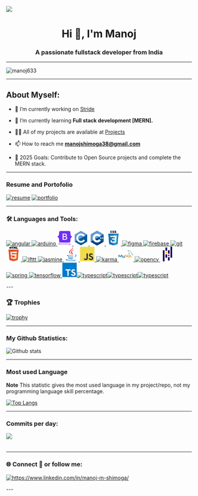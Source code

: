 <img src="https://user-images.githubusercontent.com/42727681/190483064-ad539b73-8ab3-4c39-8374-d887813a256d.png" style="float:center">

<h1 align="center">Hi 👋, I'm Manoj</h1>
<h3 align="center">A passionate fullstack developer from India</h3>

----

<p align="left"> <img src="https://komarev.com/ghpvc/?username=manoj633&label=Profile%20views&color=0e75b6&style=flat" alt="manoj633" /> </p>

---

## About Myself:


- 🔭 I’m currently working on [Stride](https://github.com/manoj633/stride)

- 🧠 I’m currently learning **Full stack development [MERN].**

- 👨‍💻 All of my projects are available at [Projects](https://github.com/manoj633)

- 📫 How to reach me **manojshimoga38@gmail.com**

- 🥅 2025 Goals: Contribute to Open Source projects and complete the MERN stack.

---

### Resume and Portofolio

[![resume](https://img.shields.io/badge/Resume-4285F4?style=for-the-badge&logo=read-the-docs&logoColor=white)](links)
[![portfolio](https://img.shields.io/badge/Portfolio-5340ff?style=for-the-badge&logo=Google-chrome&logoColor=white)](links)

---

<h3 align="left">🛠 Languages and Tools:</h3>
<p align="left"> <a href="https://angular.io" target="_blank" rel="noreferrer"> <img src="https://angular.io/assets/images/logos/angular/angular.svg" alt="angular" width="40" height="40"/> </a> <a href="https://www.arduino.cc/" target="_blank" rel="noreferrer"> <img src="https://cdn.worldvectorlogo.com/logos/arduino-1.svg" alt="arduino" width="40" height="40"/> </a> <a href="https://getbootstrap.com" target="_blank" rel="noreferrer"> <img src="https://raw.githubusercontent.com/devicons/devicon/master/icons/bootstrap/bootstrap-plain-wordmark.svg" alt="bootstrap" width="40" height="40"/> </a> <a href="https://www.cprogramming.com/" target="_blank" rel="noreferrer"> <img src="https://raw.githubusercontent.com/devicons/devicon/master/icons/c/c-original.svg" alt="c" width="40" height="40"/> </a> <a href="https://www.w3schools.com/cpp/" target="_blank" rel="noreferrer"> <img src="https://raw.githubusercontent.com/devicons/devicon/master/icons/cplusplus/cplusplus-original.svg" alt="cplusplus" width="40" height="40"/> </a> <a href="https://www.w3schools.com/css/" target="_blank" rel="noreferrer"> <img src="https://raw.githubusercontent.com/devicons/devicon/master/icons/css3/css3-original-wordmark.svg" alt="css3" width="40" height="40"/> </a> <a href="https://www.figma.com/" target="_blank" rel="noreferrer"> <img src="https://www.vectorlogo.zone/logos/figma/figma-icon.svg" alt="figma" width="40" height="40"/> </a> <a href="https://firebase.google.com/" target="_blank" rel="noreferrer"> <img src="https://www.vectorlogo.zone/logos/firebase/firebase-icon.svg" alt="firebase" width="40" height="40"/> </a> <a href="https://git-scm.com/" target="_blank" rel="noreferrer"> <img src="https://www.vectorlogo.zone/logos/git-scm/git-scm-icon.svg" alt="git" width="40" height="40"/> </a> <a href="https://www.w3.org/html/" target="_blank" rel="noreferrer"> <img src="https://raw.githubusercontent.com/devicons/devicon/master/icons/html5/html5-original-wordmark.svg" alt="html5" width="40" height="40"/> </a> <a href="https://ifttt.com/" target="_blank" rel="noreferrer"> <img src="https://www.vectorlogo.zone/logos/ifttt/ifttt-ar21.svg" alt="ifttt" width="40" height="40"/> </a> <a href="https://jasmine.github.io/" target="_blank" rel="noreferrer"> <img src="https://www.vectorlogo.zone/logos/jasmine/jasmine-icon.svg" alt="jasmine" width="40" height="40"/> </a> <a href="https://www.java.com" target="_blank" rel="noreferrer"> <img src="https://raw.githubusercontent.com/devicons/devicon/master/icons/java/java-original.svg" alt="java" width="40" height="40"/> </a> <a href="https://developer.mozilla.org/en-US/docs/Web/JavaScript" target="_blank" rel="noreferrer"> <img src="https://raw.githubusercontent.com/devicons/devicon/master/icons/javascript/javascript-original.svg" alt="javascript" width="40" height="40"/> </a> <a href="https://karma-runner.github.io/latest/index.html" target="_blank" rel="noreferrer"> <img src="https://raw.githubusercontent.com/detain/svg-logos/780f25886640cef088af994181646db2f6b1a3f8/svg/karma.svg" alt="karma" width="40" height="40"/> </a> <a href="https://www.mysql.com/" target="_blank" rel="noreferrer"> <img src="https://raw.githubusercontent.com/devicons/devicon/master/icons/mysql/mysql-original-wordmark.svg" alt="mysql" width="40" height="40"/> </a> <a href="https://opencv.org/" target="_blank" rel="noreferrer"> <img src="https://www.vectorlogo.zone/logos/opencv/opencv-icon.svg" alt="opencv" width="40" height="40"/> </a> <a href="https://pandas.pydata.org/" target="_blank" rel="noreferrer"> <img src="https://raw.githubusercontent.com/devicons/devicon/2ae2a900d2f041da66e950e4d48052658d850630/icons/pandas/pandas-original.svg" alt="pandas" width="40" height="40"/> </a> <a href="https://spring.io/" target="_blank" rel="noreferrer"> <img src="https://www.vectorlogo.zone/logos/springio/springio-icon.svg" alt="spring" width="40" height="40"/> </a> <a href="https://www.tensorflow.org" target="_blank" rel="noreferrer"> <img src="https://www.vectorlogo.zone/logos/tensorflow/tensorflow-icon.svg" alt="tensorflow" width="40" height="40"/> </a> <a href="https://www.typescriptlang.org/" target="_blank" rel="noreferrer"> <img src="https://raw.githubusercontent.com/devicons/devicon/master/icons/typescript/typescript-original.svg" alt="typescript" width="40" height="40"/><img src="https://cdn.icon-icons.com/icons2/2148/PNG/512/ejs_icon_132422.png" alt="typescript" width="40" height="40"/><img src="https://cdn.icon-icons.com/icons2/2107/PNG/512/file_type_pug_icon_130225.png" alt="typescript" width="40" height="40"/><img src="https://cdn.icon-icons.com/icons2/2415/PNG/512/handlebars_original_logo_icon_146483.png" alt="typescript" width="40" height="40"/> </a> </p>
---

### 🏆 Trophies

[![trophy](https://github-profile-trophy.vercel.app/?username=manoj633)](https://github.com/ryo-ma/github-profile-trophy) 


--- 

<!-- GITHUB STATISTICS -->
### My Github Statistics:
  
 ![Github stats](https://github-readme-stats.vercel.app/api?username=manoj633) 
 
---

<!--  TOP LANGUAGES STATISTICS -->

### Most used Language
**Note** This statistic gives the most used language in my project/repo, not my programming language skill percentage. 

 [![Top Langs](https://github-readme-stats.vercel.app/api/top-langs/?username=manoj633&layout=compact&align=right&width=40%)](https://github.com/anuraghazra/github-readme-stats)
 
 
 ---
 ### Commits per day:
![](https://github-profile-summary-cards.vercel.app/api/cards/productive-time?username=manoj633)<br><br>
 
 ---
 
<h3 align="left">🌐 Connect 🔗 or follow me:</h3>
<p align="left">
<a href="https://www.linkedin.com/in/manoj-m-shimoga/" target="blank"><img align="center" src="https://raw.githubusercontent.com/rahuldkjain/github-profile-readme-generator/master/src/images/icons/Social/linked-in-alt.svg" alt="https://www.linkedin.com/in/manoj-m-shimoga/" height="30" width="40" /></a>
</p>
---
